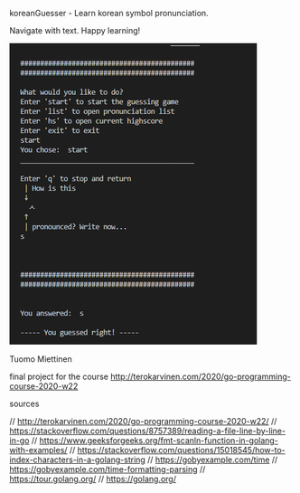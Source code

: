 koreanGuesser - Learn korean symbol pronunciation.

Navigate with text. Happy learning!


![Alt text](./screenshot/usekoreanGuesser.png?raw=true "example run")








Tuomo Miettinen

final project for the course http://terokarvinen.com/2020/go-programming-course-2020-w22

sources

// http://terokarvinen.com/2020/go-programming-course-2020-w22/
// https://stackoverflow.com/questions/8757389/reading-a-file-line-by-line-in-go
// https://www.geeksforgeeks.org/fmt-scanln-function-in-golang-with-examples/
// https://stackoverflow.com/questions/15018545/how-to-index-characters-in-a-golang-string
// https://gobyexample.com/time
// https://gobyexample.com/time-formatting-parsing
// https://tour.golang.org/
// https://golang.org/
